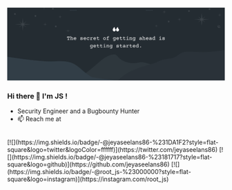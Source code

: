 ![Header image](https://github.com/jeyaseelans86/info/blob/main/uploads/Grey%20White%20Minimalist%20Twitter%20Banner.png)
### Hi there 👋 I'm JS !
- Security Engineer and a Bugbounty Hunter
- 📫 Reach me at
<br>
[![](https://img.shields.io/badge/-@jeyaseelans86-%231DA1F2?style=flat-square&logo=twitter&logoColor=ffffff)](https://twitter.com/jeyaseelans86)
[![](https://img.shields.io/badge/-@jeyaseelans86-%23181717?style=flat-square&logo=github)](https://github.com/jeyaseelans86)
[![](https://img.shields.io/badge/-@root_js-%23000000?style=flat-square&logo=instagram)](https://instagram.com/root_js)